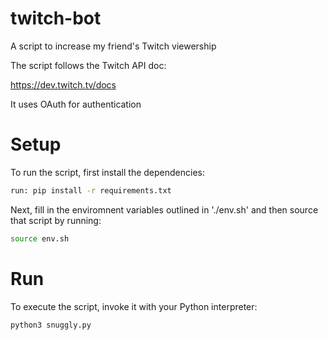 # twitch-bot
A script to increase my friend's Twitch viewership

The script follows the Twitch API doc:

https://dev.twitch.tv/docs

It uses OAuth for authentication

# Setup
To run the script, first install the dependencies:

```bash
run: pip install -r requirements.txt
```

Next, fill in the enviromnent variables outlined in './env.sh' and then source that script by running:

```bash
source env.sh
```

# Run

To execute the script, invoke it with your Python interpreter:

```bash
python3 snuggly.py
```
